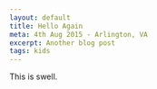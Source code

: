 ```yaml
---
layout: default
title: Hello Again
meta: 4th Aug 2015 - Arlington, VA
excerpt: Another blog post
tags: kids
---
```


This is swell.